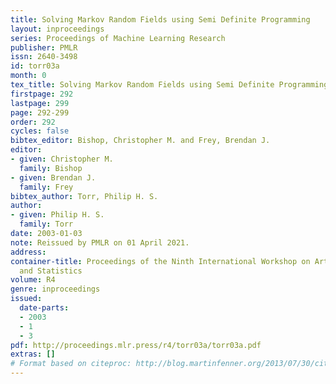 ```yaml
---
title: Solving Markov Random Fields using Semi Definite Programming
layout: inproceedings
series: Proceedings of Machine Learning Research
publisher: PMLR
issn: 2640-3498
id: torr03a
month: 0
tex_title: Solving Markov Random Fields using Semi Definite Programming
firstpage: 292
lastpage: 299
page: 292-299
order: 292
cycles: false
bibtex_editor: Bishop, Christopher M. and Frey, Brendan J.
editor:
- given: Christopher M.
  family: Bishop
- given: Brendan J.
  family: Frey
bibtex_author: Torr, Philip H. S.
author:
- given: Philip H. S.
  family: Torr
date: 2003-01-03
note: Reissued by PMLR on 01 April 2021.
address:
container-title: Proceedings of the Ninth International Workshop on Artificial Intelligence
  and Statistics
volume: R4
genre: inproceedings
issued:
  date-parts:
  - 2003
  - 1
  - 3
pdf: http://proceedings.mlr.press/r4/torr03a/torr03a.pdf
extras: []
# Format based on citeproc: http://blog.martinfenner.org/2013/07/30/citeproc-yaml-for-bibliographies/
---
```

